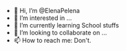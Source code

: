 - 👋 Hi, I’m @ElenaPelena
- 👀 I’m interested in ...
- 🌱 I’m currently learning School stuffs
- 💞️ I’m looking to collaborate on ...
- 📫 How to reach me: Don't.

<!---
ElenaPelena/ElenaPelena is a ✨ special ✨ repository because its `README.md` (this file) appears on your GitHub profile.
You can click the Preview link to take a look at your changes.
--->
